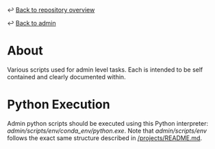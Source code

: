 ↩️ [Back to repository overview](../../README.md)

↩️ [Back to admin](../README.md)

# About

Various scripts used for admin level tasks. Each is intended to be self contained and clearly documented within.

# Python Execution

Admin python scripts should be executed using this Python interpreter: *admin/scripts/env/conda_env/python.exe*. Note that *admin/scripts/env* follows the exact same structure described in [/projects/README.md](../../projects/README.md#env).